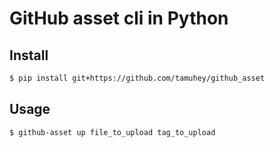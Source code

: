 # GitHub asset cli in Python

## Install

```bash
$ pip install git+https://github.com/tamuhey/github_asset
```

## Usage

```bash
$ github-asset up file_to_upload tag_to_upload
```